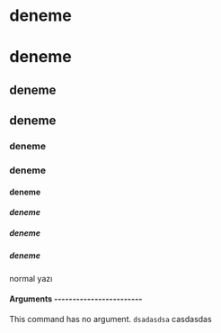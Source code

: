 
# deneme
# **deneme**
## deneme
## **deneme**
### deneme
### **deneme**
#### deneme
#### ***deneme***
##### deneme
##### **deneme**
normal yazı
#### Arguments ------------------------
This command has no argument. ```dsadasdsa``` casdasdas
 
